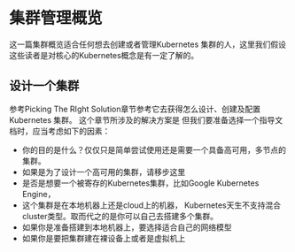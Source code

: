 # 集群管理概览
这一篇集群概览适合任何想去创建或者管理Kubernetes 集群的人，这里我们假设这些读者是对核心的Kubernetes概念是有一定了解的。

## 设计一个集群
参考Picking The RIght Solution章节参考它去获得怎么设计、创建及配置Kubernetes 集群。 这个章节所涉及的解决方案是
但我们要准备选择一个指导文档时，应当考虑如下的因素：
* 你的目的是什么？仅仅只是简单尝试使用还是需要一个具备高可用，多节点的集群。 
* 如果是为了设计一个高可用的集群，请移步这里
* 是否是想要一个被寄存的Kubernetes集群，比如Google Kubernetes Engine，
* 这个集群是在本地机器上还是cloud上的机器， Kubernetes天生不支持混合cluster类型。取而代之的是你可以自己去搭建多个集群。
* 如果你是准备搭建到本地机器上，要选择适合自己的网络模型
* 如果你是要把集群建在裸设备上或者是虚拟机上


